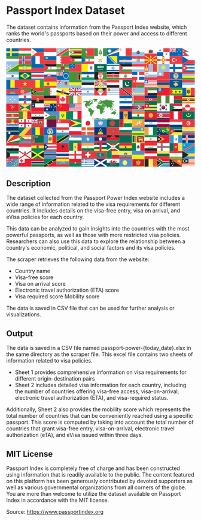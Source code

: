 # Passport Index Dataset

The dataset contains information from the Passport Index website, which ranks the world's passports based on their power and access to different countries.

![Passport](world-flags.png)

## Description

The dataset collected from the Passport Power Index website includes a wide range of information related to the visa requirements for different countries. It includes details on the visa-free entry, visa on arrival, and eVisa policies for each country.

This data can be analyzed to gain insights into the countries with the most powerful passports, as well as those with more restricted visa policies. Researchers can also use this data to explore the relationship between a country's economic, political, and social factors and its visa policies.

The scraper retrieves the following data from the website:

- Country name
- Visa-free score
- Visa on arrival score
- Electronic travel authorization (ETA) score
- Visa required score Mobility score

The data is saved in CSV file that can be used for further analysis or visualizations.


## Output
The data is saved in a CSV file named passport-power-{today_date}.xlsx in the same directory as the scraper file. This excel file contains two sheets of information related to visa policies.

- Sheet 1 provides comprehensive information on visa requirements for different origin-destination pairs
- Sheet 2 includes detailed visa information for each country, including the number of countries offering visa-free access, visa-on-arrival, electronic travel authorization (ETA), and visa-required status.

Additionally, Sheet 2 also provides the mobility score which represents the total number of countries that can be conveniently reached using a specific passport. This score is computed by taking into account the total number of countries that grant visa-free entry, visa-on-arrival, electronic travel authorization (eTA), and eVisa issued within three days.


## MIT License

Passport Index is completely free of charge and has been constructed using information that is readily available to the public. The content featured on this platform has been generously contributed by devoted supporters as well as various governmental organizations from all corners of the globe. You are more than welcome to utilize the dataset available on Passport Index in accordance with the MIT license.

Source: https://www.passportindex.org